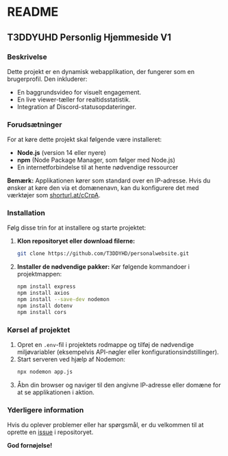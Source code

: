 # README

## T3DDYUHD Personlig Hjemmeside V1  

### Beskrivelse
Dette projekt er en dynamisk webapplikation, der fungerer som en brugerprofil. Den inkluderer:
- En baggrundsvideo for visuelt engagement.
- En live viewer-tæller for realtidsstatistik.
- Integration af Discord-statusopdateringer.

### Forudsætninger
For at køre dette projekt skal følgende være installeret:

- **Node.js** (version 14 eller nyere)
- **npm** (Node Package Manager, som følger med Node.js)
- En internetforbindelse til at hente nødvendige ressourcer

**Bemærk:** Applikationen kører som standard over en IP-adresse. Hvis du ønsker at køre den via et domænenavn, kan du konfigurere det med værktøjer som [shorturl.at/cCrpA](https://shorturl.at/cCrpA).

### Installation

Følg disse trin for at installere og starte projektet:

1. **Klon repositoryet eller download filerne:**
   ```bash
   git clone https://github.com/T3DDYHD/personalwebsite.git
   ```

2. **Installer de nødvendige pakker:**
   Kør følgende kommandoer i projektmappen:
   ```bash
   npm install express
   npm install axios
   npm install --save-dev nodemon
   npm install dotenv
   npm install cors
   ```

### Kørsel af projektet

1. Opret en `.env`-fil i projektets rodmappe og tilføj de nødvendige miljøvariabler (eksempelvis API-nøgler eller konfigurationsindstillinger).
2. Start serveren ved hjælp af Nodemon:
   ```bash
   npx nodemon app.js
   ```
3. Åbn din browser og naviger til den angivne IP-adresse eller domæne for at se applikationen i aktion.

### Yderligere information
Hvis du oplever problemer eller har spørgsmål, er du velkommen til at oprette en [issue](https://github.com/T3DDYHD/personalwebsite/issues) i repositoryet.

**God fornøjelse!**
